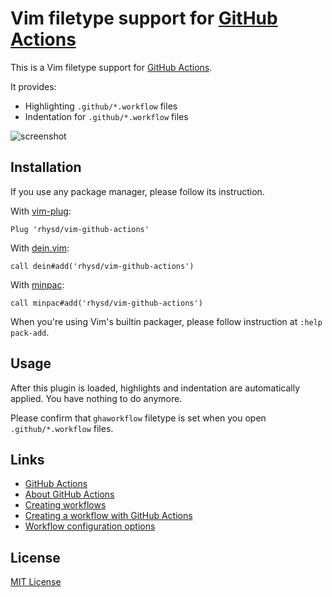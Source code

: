 Vim filetype support for [GitHub Actions][gha]
==============================================

This is a Vim filetype support for [GitHub Actions][gha].

It provides:
- Highlighting `.github/*.workflow` files
- Indentation for `.github/*.workflow` files

![screenshot](https://github.com/rhysd/ss/blob/master/vim-github-actions/main.png?raw=true)

## Installation

If you use any package manager, please follow its instruction.

With [vim-plug](https://github.com/junegunn/vim-plug):

```vim
Plug 'rhysd/vim-github-actions'
```

With [dein.vim](https://github.com/Shougo/dein.vim):

```vim
call dein#add('rhysd/vim-github-actions')
```

With [minpac](https://github.com/k-takata/minpac):

```vim
call minpac#add('rhysd/vim-github-actions')
```

When you're using Vim's builtin packager, please follow instruction at `:help pack-add`.


## Usage

After this plugin is loaded, highlights and indentation are automatically applied. You have nothing
to do anymore.

Please confirm that `ghaworkflow` filetype is set when you open `.github/*.workflow` files.


## Links

- [GitHub Actions][gha]
- [About GitHub Actions](https://developer.github.com/actions/)
- [Creating workflows](https://developer.github.com/actions/creating-workflows/)
- [Creating a workflow with GitHub Actions](https://help.github.com/articles/creating-a-workflow-with-github-actions/)
- [Workflow configuration options](https://developer.github.com/actions/creating-workflows/workflow-configuration-options/)


## License

[MIT License](License.txt)

[gha]: https://github.com/features/actions
